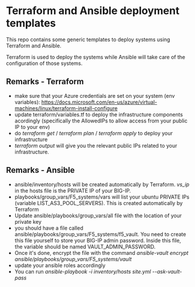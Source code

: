 Terraform and Ansible deployment templates
==========================================

This repo contains some generic templates to deploy systems using Terraform and Ansible.

Terraform is used to deploy the systems while Ansible will take care of the configuration of those systems.

Remarks - Terraform
-------------------

* make sure that your Azure credentials are set on your system (env variables): <https://docs.microsoft.com/en-us/azure/virtual-machines/linux/terraform-install-configure>
* update terraform/variables.tf to deploy the infrastructure components acordingly (specifically the AllowedIPs to allow access from your public IP to your env)
* do *terraform get* / *terraform plan* / *terraform apply* to deploy your infrastructure
* *terraform output* will give you the relevant public IPs related to your infrastructure.

Remarks - Ansible
-----------------

* ansible/inventory/hosts will be created automatically by Terraform. *vs_ip* in the hosts file is the PRIVATE IP of your BIG-IP.
* playbooks/group_vars/F5_systems/vars will list your ubuntu PRIVATE IPs (variable LIST_AS3_POOL_SERVERS). This is created automatically by Terraform
* Update ansible/playbooks/group_vars/all file with the location of your private key
* you should have a file called ansible/playbooks/group_vars/F5_systems/f5_vault. You need to create this file yourself to store your BIG-IP admin password.  Inside this file, the variable should be named VAULT_ADMIN_PASSWORD.
* Once it's done, encrypt the file with the command *ansible-vault encrypt ansible/playbooks/group_vars/F5_systems/vault*
* update your ansible roles accordingly
* You can run *ansible-playbook -i inventory/hosts site.yml --ask-vault-pass*
